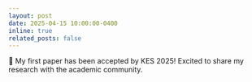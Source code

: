 ```yaml
---
layout: post
date: 2025-04-15 10:00:00-0400
inline: true
related_posts: false
---
```


🎉 My first paper has been accepted by KES 2025! Excited to share my research with the academic community. 
